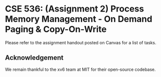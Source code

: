 # CSE 536: (Assignment 2) Process Memory Management - On Demand Paging & Copy-On-Write

Please refer to the assignment handout posted on Canvas for a list of tasks.

## Acknowledgement

We remain thankful to the xv6 team at MIT for their open-source codebase. 